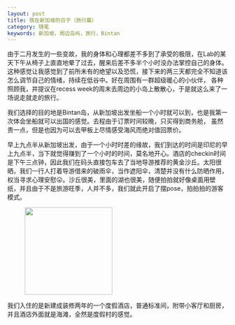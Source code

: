 ```yaml
---
layout: post
title: 我在新加坡的日子（旅行篇）
category: 随笔
keywords: 新加坡，周边岛屿，旅行，Bintan
---
```


由于二月发生的一些变故，我的身体和心理都差不多到了承受的极限，在Lab的某天下午从椅子上直直地晕了过去，醒来后差不多半个小时没办法掌控自己的身体。
这种感觉让我感觉到了前所未有的绝望以及恐慌，接下来的两三天都完全不知道该怎么调节自己的情绪，持续在低谷中。好在周围有一群超级暖心的小伙伴，
各种照顾我，并提议在recess week的周末去周边的小岛上散散心，于是就这么来了一场说走就走的旅行。

我们选择的目的地是Bintan岛，从新加坡出发坐船一个小时就可以到，也是我第一次体会坐船就可以出国的感觉。去程由于订票时间较晚，只买得到商务舱，
虽然贵一点，但是也因为可以去甲板上尽情感受海风而绝对值回票价。

早上九点半从新加坡出发，由于一个小时时差的缘故，我们到达的时间是印尼的早上九点半，当下就觉得赚到了一个小时的时间，莫名地开心。酒店的checkin时间
是下午三点钟，因此我们在码头直接包车去了当地导游推荐的黄金沙丘。太阳很晒，我们一行人打着导游借来的破雨伞，当作遮阳伞，清楚并没有什么防晒作用，
权当寻求心理安慰😛。沙丘很美，里面的湖也很美，随便拍拍就好像桌面用壁纸，并且由于不是旅游旺季，人并不多，我们就此开启了摆pose，拍拍拍的游客模式。

<figure class="half">
    <img src="https://github.com/Zoeyxiao/Zoeyxiao.github.io/raw/master/image/DSC01357-02.jpeg" width="200"/>
</figure>

我们入住的是新建成装修两年的一个度假酒店，普通标准间，附带小客厅和厨房，并且酒店外面就是海滩，全然是度假村的感觉。



